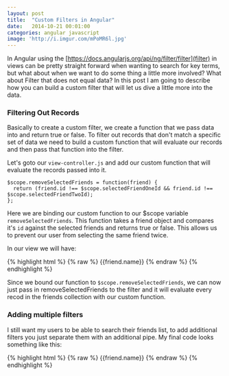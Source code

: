 ```yaml
---
layout: post
title:  "Custom Filters in Angular"
date:   2014-10-21 00:01:00
categories: angular javascript
image: 'http://i.imgur.com/mPoMR6l.jpg'
---
```


In Angular using the [https://docs.angularjs.org/api/ng/filter/filter](filter) in views can be pretty straight forward when wanting to search for key terms, but what about when we want to do some thing a little more involved? What about Filter that does not equal data? In this post I am going to describe how you can build a custom filter that will let us dive a little more into the data.


### Filtering Out Records
Basically to create a custom filter, we create a function that we pass data into and return true or false.  To filter out records that don't match a specific set of data we need to build a custom function that will evaluate our records and then pass that function into the filter.


Let's goto our `view-controller.js` and add our custom function that will evaluate the records passed into it.

```
$scope.removeSelectedFriends = function(friend) {
  return (friend.id !== $scope.selectedFriendOneId && friend.id !== $scope.selectedFriendTwoId);
};
```
Here we are binding our custom function to our $scope variable `removeSelectedFriends`.  This function takes a friend object and compares it's `id` against the selected friends and returns true or false. This allows us to prevent our user from selecting the same friend twice.


In our view we will have:

{% highlight html %}
{% raw %}
  <a class="friend"
     collection-repeat="friend in friends | 
     filter: removeSelectedFriends">
     {{friend.name}}
</a>
{% endraw %}
{% endhighlight %}


Since we bound our function to `$scope.removeSelectedFriends`, we can now just pass in removeSelectedFriends to the filter and it will evaluate every recod in the friends collection with our custom function.

### Adding multiple filters
I still want my users to be able to search their friends list, to add additional filters you just separate them with an additional pipe.  My final code looks something like this:

{% highlight html %}
{% raw %}
  <a class="friend"
     collection-repeat="friend in friends
     | filter: data.search
     | filter: removeSelectedFriends">
     {{friend.name}}
</a>
{% endraw %}
{% endhighlight %}


